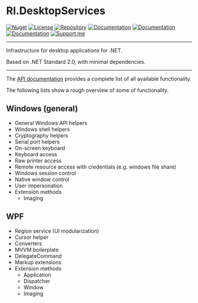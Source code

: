# RI.DesktopServices

[![Nuget](https://img.shields.io/nuget/v/RI.DesktopServices.Common)](https://www.nuget.org/packages/RI.DesktopServices.Common/) [![License](https://img.shields.io/github/license/RotenInformatik/DesktopServicesDotNet)](LICENSE) [![Repository](https://img.shields.io/badge/repo-DesktopServicesDotNet-lightgrey)](https://github.com/RotenInformatik/DesktopServicesDotNet) [![Documentation](https://img.shields.io/badge/docs-Readme-yellowgreen)](README.md) [![Documentation](https://img.shields.io/badge/docs-History-yellowgreen)](HISTORY.md) [![Documentation](https://img.shields.io/badge/docs-API-yellowgreen)](https://roteninformatik.github.io/DesktopServicesDotNet/api/) [![Support me](https://img.shields.io/badge/support%20me-Ko--fi-ff69b4?logo=Ko-fi)](https://ko-fi.com/franziskaroten)

---

Infrastructure for desktop applications for .NET.

Based on .NET Standard 2.0, with minimal dependencies.

---

The [API documentation](https://roteninformatik.github.io/DesktopServicesDotNet/api/) provides a complete list of all available functionality.

The following lists show a rough overview of some of functionality.

## Windows (general)

* General Windows API helpers
* Windows shell helpers
* Cryptography helpers
* Serial port helpers
* On-screen keyboard
* Keyboard access
* Raw printer access
* Remote resource access with credentials (e.g. windows file share)
* Windows session control
* Native window control
* User impersonation
* Extension methods
  * Imaging

## WPF

* Region service (UI modularization)
* Cursor helper
* Converters
* MVVM boilerplate
* DelegateCommand
* Markup extensions
* Extension methods
  * Application
  * Dispatcher
  * Window
  * Imaging